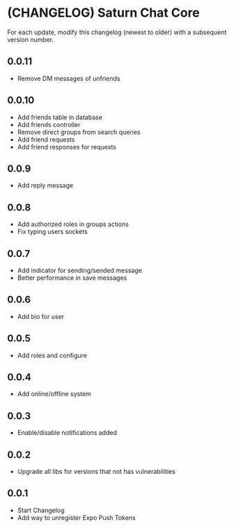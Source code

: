 # (CHANGELOG) Saturn Chat Core

For each update, modify this changelog (newest to older) with a subsequent version number.

## 0.0.11

- Remove DM messages of unfriends

## 0.0.10

- Add friends table in database
- Add friends controller
- Remove direct groups from search queries
- Add friend requests
- Add friend responses for requests

## 0.0.9

- Add reply message

## 0.0.8

- Add authorized roles in groups actions
- Fix typing users sockets

## 0.0.7

- Add indicator for sending/sended message
- Better performance in save messages

## 0.0.6

- Add bio for user

## 0.0.5

- Add roles and configure

## 0.0.4

- Add online/offline system

## 0.0.3

- Enable/disable notifications added

## 0.0.2

- Upgrade all libs for versions that not has vulnerabilities

## 0.0.1

- Start Changelog
- Add way to unregister Expo Push Tokens
